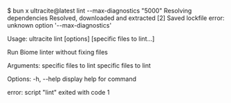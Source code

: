 $ bun x ultracite@latest lint --max-diagnostics "5000"
Resolving dependencies
Resolved, downloaded and extracted [2]
Saved lockfile
error: unknown option '--max-diagnostics'



Usage: ultracite lint [options] [specific files to lint...]

Run Biome linter without fixing files

Arguments:
  specific files to lint  specific files to lint

Options:
  -h, --help              display help for command

error: script "lint" exited with code 1
